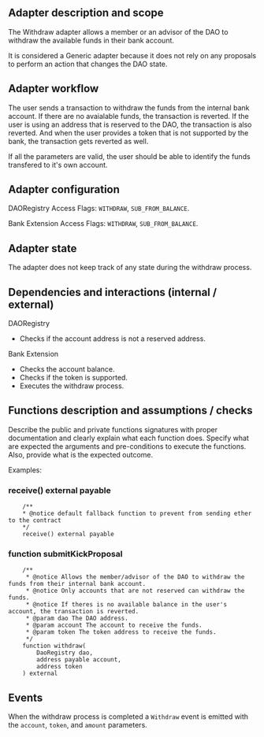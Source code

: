 ## Adapter description and scope

The Withdraw adapter allows a member or an advisor of the DAO to withdraw the available funds in their bank account.

It is considered a Generic adapter because it does not rely on any proposals to perform an action that changes the DAO state.

## Adapter workflow

The user sends a transaction to withdraw the funds from the internal bank account. If there are no avaialable funds, the transaction is reverted. If the user is using an address that is reserved to the DAO, the transaction is also reverted. And when the user provides a token that is not supported by the bank, the transaction gets reverted as well.

If all the parameters are valid, the user should be able to identify the funds transfered to it's own account.

## Adapter configuration

DAORegistry Access Flags: `WITHDRAW`, `SUB_FROM_BALANCE`.

Bank Extension Access Flags: `WITHDRAW`, `SUB_FROM_BALANCE`.

## Adapter state

The adapter does not keep track of any state during the withdraw process.

## Dependencies and interactions (internal / external)

DAORegistry

- Checks if the account address is not a reserved address.

Bank Extension

- Checks the account balance.
- Checks if the token is supported.
- Executes the withdraw process.

## Functions description and assumptions / checks

Describe the public and private functions signatures with proper documentation and clearly explain what each function does. Specify what are expected the arguments and pre-conditions to execute the functions. Also, provide what is the expected outcome.

Examples:

### receive() external payable

```solidity
    /**
    * @notice default fallback function to prevent from sending ether to the contract
    */
    receive() external payable
```

### function submitKickProposal

```solidity
    /**
     * @notice Allows the member/advisor of the DAO to withdraw the funds from their internal bank account.
     * @notice Only accounts that are not reserved can withdraw the funds.
     * @notice If theres is no available balance in the user's account, the transaction is reverted.
     * @param dao The DAO address.
     * @param account The account to receive the funds.
     * @param token The token address to receive the funds.
     */
    function withdraw(
        DaoRegistry dao,
        address payable account,
        address token
    ) external
```

## Events

When the withdraw process is completed a `Withdraw` event is emitted with the `account`, `token`, and `amount` parameters.
